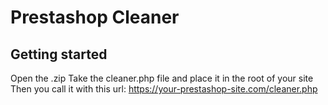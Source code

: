 # Prestashop Cleaner

## Getting started

Open the .zip
Take the cleaner.php file and place it in the root of your site
Then you call it with this url: https://your-prestashop-site.com/cleaner.php
